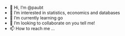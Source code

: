 - 👋 Hi, I’m @paubt
- 👀 I’m interested in statistics, economics and databases
- 🌱 I’m currently learning go
- 💞️ I’m looking to collaborate on you tell me!
- 📫 How to reach me ...
